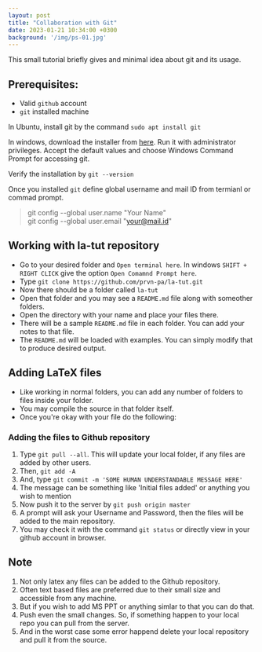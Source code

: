 ```yaml
---
layout: post
title: "Collaboration with Git"
date: 2023-01-21 10:34:00 +0300
background: '/img/ps-01.jpg'
---
```


This small tutorial briefly gives and minimal idea about git and its usage.

## Prerequisites:

* Valid `github` account
* `git` installed machine

In Ubuntu, install git by the command `sudo apt install git`

In windows, download the installer from [here](https://gitforwindows.org/). Run it with administrator privileges. Accept the default values and choose Windows Command Prompt for accessing git.

Verify the installation by `git --version`

Once you installed `git` define global username and mail ID from termianl or commad prompt.

> git config --global user.name "Your Name"   
> git config --global user.email "your@mail.id"

## Working with la-tut repository

* Go to your desired folder and `Open terminal here`. In windows `SHIFT + RIGHT CLICK` give the option `Open Comamnd Prompt here`.
* Type `git clone https://github.com/prvn-pa/la-tut.git`
* Now there should be a folder called `la-tut`
* Open that folder and you may see a `README.md` file along with someother folders.
* Open the directory with your name and place your files there.
* There will be a sample `README.md` file in each folder. You can add your notes to that file.
* The `README.md` will be loaded with examples. You can simply modify that to produce desired output.

## Adding LaTeX files

* Like working in normal folders, you can add any number of folders to files inside your folder.
* You may compile the source in that folder itself.
* Once you're okay with your file do the following:

### Adding the files to Github repository

1. Type `git pull --all`. This will update your local folder, if any files are added by other users.
2. Then, `git add -A`
2. And, type `git commit -m 'SOME HUMAN UNDERSTANDABLE MESSAGE HERE'`
3. The message can be something like 'Initial files added' or anything you wish to mention
4. Now push it to the server by `git push origin master`
5. A prompt will ask your Username and Password, then the files will be added to the main repository.
6. You may check it with the command `git status` or directly view in your github account in browser.

## Note

1. Not only latex any files can be added to the Github repository.
2. Often text based files are preferred due to their small size and accessible from any machine.
3. But if you wish to add MS PPT or anything simlar to that you can do that.
4. Push even the small changes. So, if something happen to your local repo you can pull from the server.
5. And in the worst case some error happend delete your local repository and pull it from the source.

